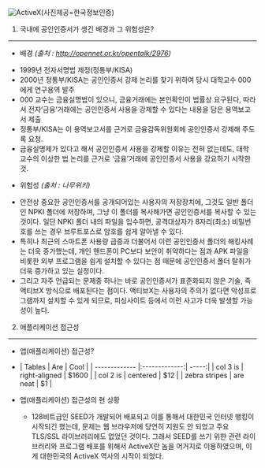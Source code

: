 ![ActiveX](http://newsmanager2.etomato.com/userfiles/image/%EB%A5%98%EC%84%9D/GONGININ.jpg)(사진제공=한국정보인증)

1. 국내에 공인인증서가 생긴 배경과 그 위험성은?
---
- 배경 _(출처 : http://opennet.or.kr/opentalk/2976)_
 * 1999년 전자서명법 제정(정통부/KISA)
 * 2000년 정통부/KISA는 공인인증서 강제 논리를 찾기 위하여 당시 대학교수 000에게 연구용역 발주
 * 000 교수는 금융실명법이 있으니, 금융거래에는 본인확인이 법률상 요구된다, 따라서 전자’금융’거래에는 공인인증서 사용을 강제할 수 있다는 내용을 담은 용역보고서 제출
 * 정통부/KISA는 이 용역보고서를 근거로 금융감독위원회에 공인인증서 강제해 주도록 요청.
 * 금융실명제가 있다고 해서 공인인증서 사용을 강제할 이유는 전혀 없는데도, 대학 교수의 이상한 법 논리를 근거로 ‘금융’거래에 공인인증서 사용을 강요하기 시작한 것.  

- 위험성 _(출처 : 나무위키)_
 * 안전상 중요한 공인인증서를 공개되어있는 사용자의 저장장치에, 그것도 일반 폴더인 NPKI 폴더에 저장하며, 그냥 이 폴더를 복사해가면 공인인증서를 복사할 수 있는 것이다. 일단 NPKI 폴더 내의 파일을 입수하면, 공격대상자가 8자리(최소) 비밀번호를 쓰는 경우 브루트포스로 암호를 쉽게 알아낼 수 있다.
 * 특히나 최근의 스마트폰 사용량 급증과 더불어서 이런 공인인증서 폴더의 해킹사례는 더욱 증가했는데, 개인 핸드폰이 PC보다 보안이 취약하다는 점과 APK 파일을 비롯한 외부 프로그램을 쉽게 설치할 수 있다는 점 때문에 공인인증서 폴더 탈취가 더욱 증가하고 있는 실정이다.
 * 그리고 자주 언급되는 문제중 하나는 바로 공인인증서가 표준화되지 않은 기술, 즉 액티브X 방식으로 배포된다는 점이다. 액티브X는 사용자의 주의가 없다면 악성프로그램까지 설치할 수 있게 되므로, 피싱사이트 등에서 이런 사고가 더욱 발생할 가능성이 높다.
 
2. 애플리케이션 접근성
----
- 앱(애플리케이션) 접근성?
 *  | Tables        | Are           | Cool  |
| ------------- |:-------------:| -----:|
| col 3 is      | right-aligned | $1600 |
| col 2 is      | centered      |   $12 |
| zebra stripes | are neat      |    $1 |




* 앱(애플리케이션) 접근성의 현 상황  
   - 128비트급인 SEED가 개발되어 배포되고 이를 통해서 대한민국 인터넷 뱅킹이 시작되긴 했는데, 문제는 웹 브라우저에 당연히 지원도 안 되었고 주요 TLS/SSL 라이브러리에도 없었던 것이다. 그래서 SEED를 쓰기 위한 관련 라이브러리와 프로그램 배포를 위해서 ActiveX란 놈을 어거지로 이용하였으며, 이게 대한민국의 ActiveX 역사의 시작이 되었다.
   

